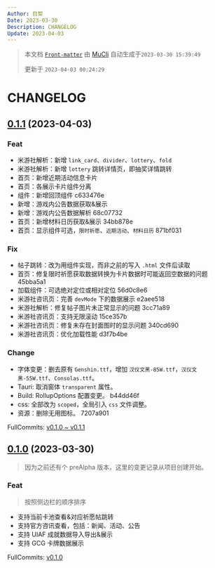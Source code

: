 ```yaml
---
Author: 目棃
Date: 2023-03-30
Description: CHANGELOG
Update: 2023-04-03
---
```


> 本文档 [`Front-matter`](https://github.com/BTMuli/Mucli#FrontMatter) 由 [MuCli](https://github.com/BTMuli/Mucli) 自动生成于`2023-03-30 15:39:49`
> 
> 更新于 `2023-04-03 00:24:29`

# CHANGELOG

## [0.1.1](https://github.com/BTMuli/Tauri.Genshin/releases/v0.1.1) (2023-04-03)

### Feat

- 米游社解析：新增 `link_card`、`divider`、`lottery`、`fold`
- 米游社解析：新增 `lottery` 跳转详情页，即抽奖详情跳转
- 首页：新增近期活动信息卡片
- 首页：各展示卡片组件分离
- 组件：新增回顶组件 c633476e
- 新增：游戏内公告数据获取&展示
- 新增：游戏内公告数据解析 68c07732
- 首页：新增材料日历获取&展示 34bb878e
- 首页：显示组件可选，`限时祈愿`、`近期活动`、`材料日历` 871bf031

### Fix

- 帖子跳转：改为用组件实现，而非之前的写入 `.html` 文件后读取
- 首页：修复限时祈愿获取数据转换为卡片数据时可能返回空数据的问题 45bba5a1
- 加载组件：可选绝对定位或相对定位 56d0c8e6
- 米游社咨讯页：完善 `devMode` 下的数据展示 e2aee518
- 米游社解析：修复帖子图片未正常显示的问题 3cc71a89
- 米游社咨讯页：支持无限滚动 15ce357b
- 米游社咨讯页：修复未存在封面图时的显示问题 340cd690
- 米游社咨讯页：优化加载性能 d3f7b4be

### Change

- 字体变更：删去原有 `Genshin.ttf`，增加 `汉仪文黑-85W.ttf`，`汉仪文黑-55W.ttf`、`Consolas.ttf`。
- Tauri: 取消窗体 `transparent` 属性。
- Build: RollupOptions 配置变更。 b44dd46f
- css: 全部改为 `scoped`，全局引入 `css` 文件调整。
- 资源：删除无用图标。 7207a901

FullCommits: [v0.1.0 ~ v0.1.1](https://github.com/BTMuli/Tauri.Genshin/compare/v0.1.0...v0.1.1)

## [0.1.0](https://github.com/BTMuli/Tauri.Genshin/releases/v0.1.0) (2023-03-30)

> 因为之前还有个 preAlpha 版本，这里的变更记录从项目创建开始。

### Feat

> 按照侧边栏的顺序排序

- 支持当前卡池查看&对应祈愿帖跳转
- 支持官方咨讯查看，包括：新闻、活动、公告
- 支持 UIAF 成就数据导入导出&展示
- 支持 GCG 卡牌数据展示

FullCommits: [v0.1.0](https://github.com/BTMuli/Tauri.Genshin/commits/v0.1.0)
